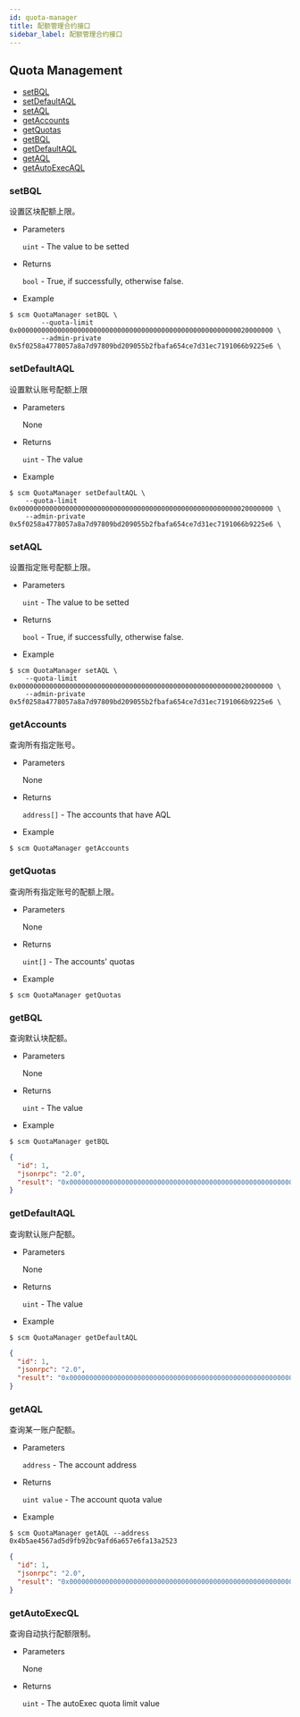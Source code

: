 ```yaml
---
id: quota-manager
title: 配额管理合约接口
sidebar_label: 配额管理合约接口
---
```



<h2 class="hover-list">Quota Management</h2>

* [setBQL](#setBQL)
* [setDefaultAQL](#setDefaultAQL)
* [setAQL](#setAQL)
* [getAccounts](#getAccounts)
* [getQuotas](#getQuotas)
* [getBQL](#getBQL)
* [getDefaultAQL](#getDefaultAQL)
* [getAQL](#getAQL)
* [getAutoExecAQL](#getAQL)

### setBQL

设置区块配额上限。

* Parameters
    
    `uint` - The value to be setted

* Returns
    
    `bool` - True, if successfully, otherwise false.

* Example

```shell
$ scm QuotaManager setBQL \
        --quota-limit 0x0000000000000000000000000000000000000000000000000000000020000000 \
        --admin-private 0x5f0258a4778057a8a7d97809bd209055b2fbafa654ce7d31ec7191066b9225e6 \
```

### setDefaultAQL

设置默认账号配额上限

* Parameters
    
    None

* Returns
    
    `uint` - The value

* Example

```shell
$ scm QuotaManager setDefaultAQL \
    --quota-limit 0x0000000000000000000000000000000000000000000000000000000020000000 \
    --admin-private 0x5f0258a4778057a8a7d97809bd209055b2fbafa654ce7d31ec7191066b9225e6 \
```

### setAQL

设置指定账号配额上限。

* Parameters
    
    `uint` - The value to be setted

* Returns
    
    `bool` - True, if successfully, otherwise false.

* Example

```shell
$ scm QuotaManager setAQL \
    --quota-limit 0x0000000000000000000000000000000000000000000000000000000020000000 \
    --admin-private 0x5f0258a4778057a8a7d97809bd209055b2fbafa654ce7d31ec7191066b9225e6 \
```

### getAccounts

查询所有指定账号。

* Parameters
    
    None

* Returns
    
    `address[]` - The accounts that have AQL

* Example

```shell
$ scm QuotaManager getAccounts
```

### getQuotas

查询所有指定账号的配额上限。

* Parameters
    
    None

* Returns
    
    `uint[]` - The accounts' quotas

* Example

```shell
$ scm QuotaManager getQuotas
```

### getBQL

查询默认块配额。

* Parameters
    
    None

* Returns
    
    `uint` - The value

* Example

```shell
$ scm QuotaManager getBQL
```

```json
{
  "id": 1,
  "jsonrpc": "2.0",
  "result": "0x0000000000000000000000000000000000000000000000000000000040000000"
}
```

### getDefaultAQL

查询默认账户配额。

* Parameters
    
    None

* Returns
    
    `uint` - The value

* Example

```shell
$ scm QuotaManager getDefaultAQL
```

```json
{
  "id": 1,
  "jsonrpc": "2.0",
  "result": "0x0000000000000000000000000000000000000000000000000000000010000000"
}
```

### getAQL

查询某一账户配额。

* Parameters
    
    `address` - The account address

* Returns
    
    `uint value` - The account quota value

* Example

```shell
$ scm QuotaManager getAQL --address 0x4b5ae4567ad5d9fb92bc9afd6a657e6fa13a2523
```

```json
{
  "id": 1,
  "jsonrpc": "2.0",
  "result": "0x0000000000000000000000000000000000000000000000000000000040000000"
}
```

### getAutoExecQL

查询自动执行配额限制。

* Parameters
    
    None

* Returns
    
    `uint` - The autoExec quota limit value